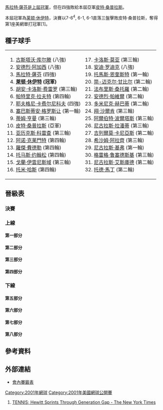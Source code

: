 [馬拉特·薩芬是上屆冠軍](../Page/馬拉特·薩芬.md "wikilink")，但在四強敗給本屆亞軍[皮特·桑普拉斯](../Page/皮特·桑普拉斯.md "wikilink")。

本屆冠軍為[莱顿·休伊特](../Page/莱顿·休伊特.md "wikilink")，決賽以7-6<sup>4</sup>, 6-1,
6-1直落三盤擊敗皮特·桑普拉斯，奪得第1座美網單打冠軍\[1\]。

## 種子球手

<table>
<tbody>
<tr class="odd">
<td><ol>
<li> <a href="../Page/古斯塔沃·库尔滕.md" title="wikilink">古斯塔沃·库尔滕</a> (八強)</li>
<li> <a href="../Page/安德烈·阿加西.md" title="wikilink">安德烈·阿加西</a> (八強)</li>
<li> <a href="../Page/馬拉特·薩芬.md" title="wikilink">馬拉特·薩芬</a> (四強)</li>
<li> <strong><a href="../Page/莱顿·休伊特.md" title="wikilink">莱顿·休伊特</a> (冠軍)</strong></li>
<li> <a href="../Page/胡安·卡洛斯·费雷罗.md" title="wikilink">胡安·卡洛斯·费雷罗</a> (第三輪)</li>
<li> <a href="../Page/帕特里克·拉夫特.md" title="wikilink">帕特里克·拉夫特</a> (第四輪)</li>
<li> <a href="../Page/耶夫格尼·卡费尔尼科夫.md" title="wikilink">耶夫格尼·卡费尔尼科夫</a> (四強)</li>
<li> <a href="../Page/塞巴斯蒂安·格罗斯让.md" title="wikilink">塞巴斯蒂安·格罗斯让</a> (第一輪)</li>
<li> <a href="../Page/蒂姆·亨曼.md" title="wikilink">蒂姆·亨曼</a> (第三輪)</li>
<li> <a href="../Page/皮特·桑普拉斯.md" title="wikilink">皮特·桑普拉斯</a> (亞軍)</li>
<li> <a href="../Page/亚历克斯·科雷查.md" title="wikilink">亚历克斯·科雷查</a> (第三輪)</li>
<li> <a href="../Page/阿诺·克莱芒.md" title="wikilink">阿诺·克莱門特</a> (第四輪)</li>
<li> <a href="../Page/羅傑·費德勒.md" title="wikilink">羅傑·費德勒</a> (第四輪)</li>
<li> <a href="../Page/托马斯·约翰松.md" title="wikilink">托马斯·约翰松</a> (第四輪)</li>
<li> <a href="../Page/戈蘭·伊雲尼斯域.md" title="wikilink">戈蘭·伊雲尼斯域</a> (第三輪)</li>
<li> <a href="../Page/托米·哈斯.md" title="wikilink">托米·哈斯</a> (第四輪)</li>
</ol></td>
<td><ol start="17">
<li> <a href="../Page/卡洛斯·莫亚.md" title="wikilink">卡洛斯·莫亚</a> (第三輪)</li>
<li> <a href="../Page/安迪·罗迪克.md" title="wikilink">安迪·罗迪克</a> (八強)</li>
<li> <a href="../Page/托馬斯·恩奎斯特.md" title="wikilink">托馬斯·恩奎斯特</a> (第一輪)</li>
<li> <a href="../Page/简-迈克尔·甘比尔.md" title="wikilink">简-迈克尔·甘比尔</a> (第二輪)</li>
<li> <a href="../Page/法布里斯·桑托羅.md" title="wikilink">法布里斯·桑托羅</a> (第二輪)</li>
<li> <a href="../Page/安德烈·帕維爾.md" title="wikilink">安德烈·帕維爾</a> (第二輪)</li>
<li> <a href="../Page/多米尼克·赫巴蒂.md" title="wikilink">多米尼克·赫巴蒂</a> (第二輪)</li>
<li> <a href="../Page/翔·沙爾肯.md" title="wikilink">翔·沙爾肯</a> (第三輪)</li>
<li> <a href="../Page/阿爾伯特·波爾塔斯.md" title="wikilink">阿爾伯特·波爾塔斯</a> (第三輪)</li>
<li> <a href="../Page/尼古拉斯·拉潘蒂.md" title="wikilink">尼古拉斯·拉潘蒂</a> (第三輪)</li>
<li> <a href="../Page/吉列爾莫·卡尼亞斯.md" title="wikilink">吉列爾莫·卡尼亞斯</a> (第二輪)</li>
<li> <a href="../Page/希沙姆·阿拉齊.md" title="wikilink">希沙姆·阿拉齊</a> (第三輪)</li>
<li> <a href="../Page/尼古拉斯·基弗.md" title="wikilink">尼古拉斯·基弗</a> (第一輪)</li>
<li> <a href="../Page/格雷格·鲁塞德斯基.md" title="wikilink">格雷格·鲁塞德斯基</a> (第三輪)</li>
<li> <a href="../Page/尼古拉斯·艾斯庫德.md" title="wikilink">尼古拉斯·艾斯庫德</a> (第二輪)</li>
<li> <a href="../Page/托德·馬丁.md" title="wikilink">托德·馬丁</a> (第二輪)</li>
</ol></td>
</tr>
</tbody>
</table>

## 晉級表

### 決賽

### 上線

#### 第一部分

#### 第二部分

#### 第三部分

#### 第四部分

### 下線

#### 第五部分

#### 第六部分

#### 第七部分

#### 第八部分

## 參考資料

<references/>

## 外部連結

  - [會內賽籤表](http://cn.atpworldtour.com/posting/2001/560/mds.pdf)

[Category:2001年網球](https://zh.wikipedia.org/wiki/Category:2001年網球 "wikilink")
[Category:2001年美國網球公開賽](https://zh.wikipedia.org/wiki/Category:2001年美國網球公開賽 "wikilink")

1.  [TENNIS; Hewitt Sprints Through Generation Gap - The New York
    Times](http://www.nytimes.com/2001/09/10/sports/tennis-hewitt-sprints-through-generation-gap.html)